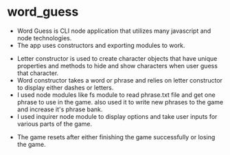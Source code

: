# word_guess

* Word Guess is CLI node application that utilizes many javascript and node technologies.
* The app uses constructors and exporting modules to work.
- Letter constructor is used to create character objects that have unique properties and methods to hide and show characters when user guess that character.
- Word constructor takes a word or phrase and relies on letter constructor to display either dashes or letters.
- I used node modules like fs module to read phrase.txt file and get one phrase to use in the game. also used it to write new phrases to the game and increase it's phrase bank.
- I used inquirer node module to display options and take user inputs for various parts of the game.
* The game resets after either finishing the game successfully or losing the game.